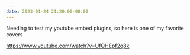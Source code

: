 ```yaml
---
date: 2023-01-24 21:20:00-08:00
---
```


Needing to test my youtube embed plugins, so here is one of my favorite covers

https://www.youtube.com/watch?v=UfQHEpf2q8k
